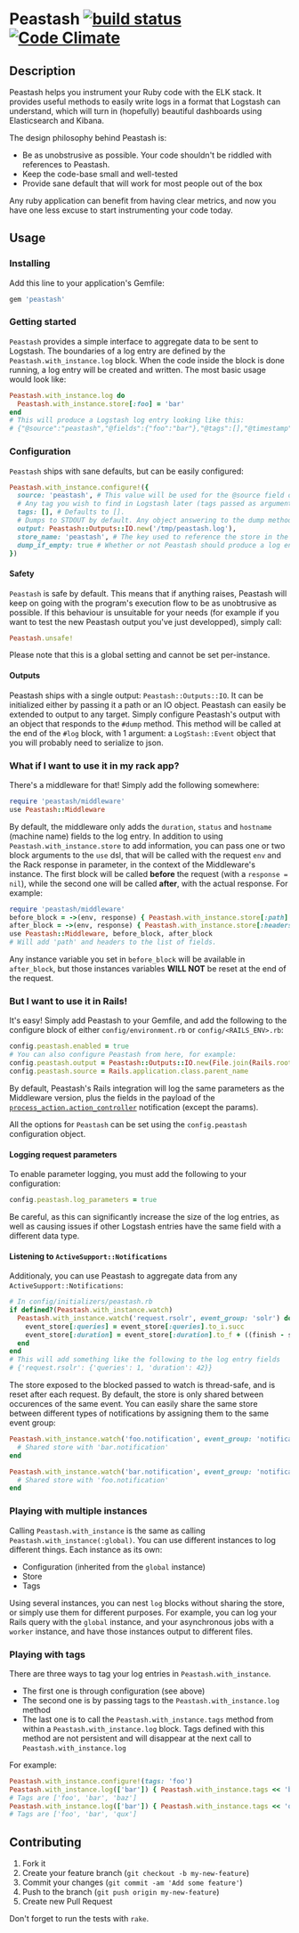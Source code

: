 # Peastash [![build status](https://travis-ci.org/elhu/peastash.png?branch=master)](https://travis-ci.org/elhu/peastash) [![Code Climate](https://codeclimate.com/github/elhu/peastash.png)](https://codeclimate.com/github/elhu/peastash)

## Description

Peastash helps you instrument your Ruby code with the ELK stack. It provides useful methods to easily write logs in a format that Logstash can understand, which will turn in (hopefully) beautiful dashboards using Elasticsearch and Kibana.

The design philosophy behind Peastash is:
* Be as unobstrusive as possible. Your code shouldn't be riddled with references to Peastash.
* Keep the code-base small and well-tested
* Provide sane default that will work for most people out of the box

Any ruby application can benefit from having clear metrics, and now you have one less excuse to start instrumenting your code today.

## Usage

### Installing

Add this line to your application's Gemfile:

```ruby
gem 'peastash'
```

### Getting started
``Peastash`` provides a simple interface to aggregate data to be sent to Logstash.
The boundaries of a log entry are defined by the ``Peastash.with_instance.log`` block.
When the code inside the block is done running, a log entry will be created and written.
The most basic usage would look like:

```ruby
Peastash.with_instance.log do
  Peastash.with_instance.store[:foo] = 'bar'
end
# This will produce a Logstash log entry looking like this:
# {"@source":"peastash","@fields":{"foo":"bar"},"@tags":[],"@timestamp":"2014-05-27T15:18:29.824Z","@version":"1"}
```

### Configuration

``Peastash`` ships with sane defaults, but can be easily configured:

```ruby
Peastash.with_instance.configure!({
  source: 'peastash', # This value will be used for the @source field of the logstash event
  # Any tag you wish to find in Logstash later (tags passed as argument to #log are added).
  tags: [], # Defaults to [].
  # Dumps to STDOUT by default. Any object answering to the dump method
  output: Peastash::Outputs::IO.new('/tmp/peastash.log'),
  store_name: 'peastash', # The key used to reference the store in the Thread.current
  dump_if_empty: true # Whether or not Peastash should produce a log entry when the store is empty
})
```

#### Safety

``Peastash`` is safe by default. This means that if anything raises, Peastash will keep on going with the program's execution flow to be as unobtrusive as possible.
If this behaviour is unsuitable for your needs (for example if you want to test the new Peastash output you've just developped), simply call:

```ruby
Peastash.unsafe!
```
Please note that this is a global setting and cannot be set per-instance.

#### Outputs

Peastash ships with a single output: ``Peastash::Outputs::IO``. It can be initialized either by passing it a path or an IO object.
Peastash can easily be extended to output to any target.
Simply configure Peastash's output with an object that responds to the ``#dump`` method. This method will be called at the end of the ``#log`` block, with 1 argument: a ``LogStash::Event`` object that you will probably need to serialize to json.

### What if I want to use it in my rack app?

There's a middleware for that! Simply add the following somewhere:

```ruby
require 'peastash/middleware'
use Peastash::Middleware
```

By default, the middleware only adds the ``duration``, ``status`` and ``hostname`` (machine name) fields to the log entry.
In addition to using ``Peastash.with_instance.store`` to add information, you can pass one or two block arguments to the ``use`` dsl, that will be called with the request ``env`` and the Rack response in parameter, in the context of the Middleware's instance.
The first block will be called **before** the request (with a ``response = nil``), while the second one will be called **after**, with the actual response. For example:

```ruby
require 'peastash/middleware'
before_block = ->(env, response) { Peastash.with_instance.store[:path] = Rack::Request.new(env).path }
after_block = ->(env, response) { Peastash.with_instance.store[:headers] = response[1] }
use Peastash::Middleware, before_block, after_block
# Will add 'path' and headers to the list of fields.
```

Any instance variable you set in ``before_block`` will be available in ``after_block``, but those instances variables **WILL NOT** be reset at the end of the request.

### But I want to use it in Rails!

It's easy! Simply add Peastash to your Gemfile, and add the following to the configure block of either ``config/environment.rb`` or ``config/<RAILS_ENV>.rb``:

```ruby
config.peastash.enabled = true
# You can also configure Peastash from here, for example:
config.peastash.output = Peastash::Outputs::IO.new(File.join(Rails.root, 'log', "logstash_#{Rails.env}.log"))
config.peastash.source = Rails.application.class.parent_name
```

By default, Peastash's Rails integration will log the same parameters as the Middleware version, plus the fields in the payload of the [``process_action.action_controller``](http://edgeguides.rubyonrails.org/active_support_instrumentation.html#process_action.action_controller) notification (except the params).

All the options for ``Peastash`` can be set using the ``config.peastash`` configuration object.

#### Logging request parameters

To enable parameter logging, you must add the following to your configuration:

```ruby
config.peastash.log_parameters = true
```

Be careful, as this can significantly increase the size of the log entries, as well as causing issues if other Logstash entries have the same field with a different data type.

#### Listening to ``ActiveSupport::Notifications``
Additionaly, you can use Peastash to aggregate data from any ``ActiveSupport::Notifications``:

```ruby
# In config/initializers/peastash.rb
if defined?(Peastash.with_instance.watch)
  Peastash.with_instance.watch('request.rsolr', event_group: 'solr') do |name, start, finish, id, payload, event_store|
    event_store[:queries] = event_store[:queries].to_i.succ
    event_store[:duration] = event_store[:duration].to_f + ((finish - start) * 1000)
  end
end
# This will add something like the following to the log entry fields
# {'request.rsolr': {'queries': 1, 'duration': 42}}
```

The store exposed to the blocked passed to watch is thread-safe, and is reset after each request. By default, the store is only shared between occurences of the same event. You can easily share the same store between different types of notifications by assigning them to the same event group:

```ruby
Peastash.with_instance.watch('foo.notification', event_group: 'notification') do |*args, store|
  # Shared store with 'bar.notification'
end

Peastash.with_instance.watch('bar.notification', event_group: 'notification') do |*args, store|
  # Shared store with 'foo.notification'
end
```

### Playing with multiple instances

Calling ``Peastash.with_instance`` is the same as calling ``Peastash.with_instance(:global)``.
You can use different instances to log different things.
Each instance as its own:

* Configuration (inherited from the ``global`` instance)
* Store
* Tags

Using several instances, you can nest ``log`` blocks without sharing the store, or simply use them for different purposes.
For example, you can log your Rails query with the ``global`` instance, and your asynchronous jobs with a ``worker`` instance, and have those instances output to different files.

### Playing with tags
There are three ways to tag your log entries in ``Peastash.with_instance``.

* The first one is through configuration (see above)
* The second one is by passing tags to the ``Peastash.with_instance.log`` method
* The last one is to call the ``Peastash.with_instance.tags`` method from within a ``Peastash.with_instance.log`` block. Tags defined with this method are not persistent and will disappear at the next call to ``Peastash.with_instance.log``

For example:

```ruby
Peastash.with_instance.configure!(tags: 'foo')
Peastash.with_instance.log(['bar']) { Peastash.with_instance.tags << 'baz' }
# Tags are ['foo', 'bar', 'baz']
Peastash.with_instance.log(['bar']) { Peastash.with_instance.tags << 'qux' }
# Tags are ['foo', 'bar', 'qux']
```

## Contributing

1. Fork it
2. Create your feature branch (`git checkout -b my-new-feature`)
3. Commit your changes (`git commit -am 'Add some feature'`)
4. Push to the branch (`git push origin my-new-feature`)
5. Create new Pull Request

Don't forget to run the tests with `rake`.
